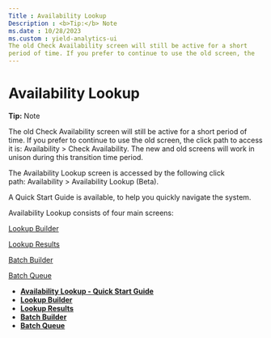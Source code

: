 ```yaml
---
Title : Availability Lookup
Description : <b>Tip:</b> Note
ms.date : 10/28/2023
ms.custom : yield-analytics-ui
The old Check Availability screen will still be active for a short
period of time. If you prefer to continue to use the old screen, the
---
```



# Availability Lookup





<b>Tip:</b> Note

The old Check Availability screen will still be active for a short
period of time. If you prefer to continue to use the old screen, the
click path to access it is:
Availability
 \>  Check Availability.
The new and old screens will work in unison during this transition time
period.



The Availability Lookup screen is accessed by the following click
path: Availability
 \>  Availability Lookup
(Beta). 

A Quick Start Guide is available, to help you quickly navigate the
system.

Availability Lookup consists of four main screens: 

<a href="lookup-builder.md" class="xref">Lookup Builder</a>

<a href="lookup-results.md" class="xref">Lookup Results</a>

<a href="batch-builder.md" class="xref">Batch Builder</a>

<a href="batch-queue.md" class="xref">Batch Queue</a>



- **[Availability Lookup - Quick Start
  Guide](availability-lookup-quick-start-guide.md)**  
- **[Lookup Builder](lookup-builder.md)**  
- **[Lookup Results](lookup-results.md)**  
- **[Batch Builder](batch-builder.md)**  
- **[Batch Queue](batch-queue.md)**  


